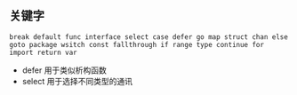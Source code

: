 ## 关键字
`break default func interface select
 case defer go map struct chan else goto
 package wsitch const fallthrough if range
 type continue for import return var`

- defer 用于类似析构函数
- select 用于选择不同类型的通讯